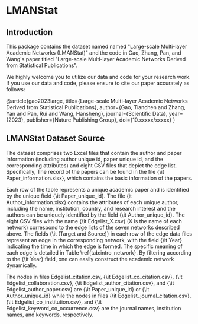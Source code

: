 # LMANStat

## Introduction
This package contains the dataset named named "Large-scale Multi-layer Academic Networks (LMANStat)" and the code in Gao, Zhang, Pan, and Wang's paper titled "Large-scale Multi-layer Academic Networks Derived from Statistical Publications".

We highly welcome you to utilize our data and code for your research work. If you use our data and code, please ensure to cite our paper accurately as follows:

@article{gao2023large,
  title={Large-scale Multi-layer Academic Networks Derived from Statistical Publications},
  author={Gao, Tianchen and Zhang, Yan and Pan, Rui and Wang, Hansheng},
  journal={Scientific Data},
  year={2023},
  publisher={Nature Publishing Group},
  doi={10.xxxxx/xxxxx}
}

## LMANStat Dataset Source
The dataset comprises two Excel files that contain the author and paper information (including author unique id, paper unique id, and the corresponding attributes) and eight CSV files that depict the edge list. Specifically, The record of the papers can be found in the file {\it Paper_information.xlsx}, which contains the basic information of the papers. 

Each row of the table represents a unique academic paper and is identified by the unique field {\it Paper_unique_id}. The file {it Author_information.xlsx} contains the attributes of each unique author, including the name, institution, country, and research interest and the authors can be uniquely identified by the field {\it Author_unique_id}. The eight CSV files with the name {\it Edgelist\_X.csv} (X is the name of each network) correspond to the edge lists of the seven networks described above. The fields {\it (Target and Source)} in each row of the edge data files represent an edge in the corresponding network, with the field {\it Year} indicating the time in which the edge is formed. The specific meaning of each edge is detailed in Table \ref{tab:intro_network}. By filtering according to the {\it Year} field, one can easily construct the academic network dynamically. 

The nodes in files Edgelist_citation.csv, {\it Edgelist_co_citation.csv}, {\it Edgelist\_collaboration.csv}, {\it Edgelist\_author\_citation.csv}, and {\it Edgelist\_author\_paper.csv} are {\it Paper\_unique\_id} or {\it Author\_unique\_id} while the nodes in files {\it Edgelist\_journal\_citation.csv}, {\it Edgelist\_co\_institution.csv}, and {\it Edgelist\_keyword\_co\_occurrence.csv} are the journal names, institution names, and keywords, respectively.

